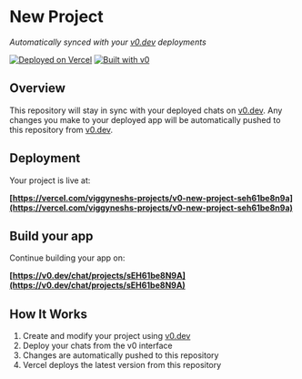 # New Project

*Automatically synced with your [v0.dev](https://v0.dev) deployments*

[![Deployed on Vercel](https://img.shields.io/badge/Deployed%20on-Vercel-black?style=for-the-badge&logo=vercel)](https://vercel.com/viggyneshs-projects/v0-new-project-seh61be8n9a)
[![Built with v0](https://img.shields.io/badge/Built%20with-v0.dev-black?style=for-the-badge)](https://v0.dev/chat/projects/sEH61be8N9A)

## Overview

This repository will stay in sync with your deployed chats on [v0.dev](https://v0.dev).
Any changes you make to your deployed app will be automatically pushed to this repository from [v0.dev](https://v0.dev).

## Deployment

Your project is live at:

**[https://vercel.com/viggyneshs-projects/v0-new-project-seh61be8n9a](https://vercel.com/viggyneshs-projects/v0-new-project-seh61be8n9a)**

## Build your app

Continue building your app on:

**[https://v0.dev/chat/projects/sEH61be8N9A](https://v0.dev/chat/projects/sEH61be8N9A)**

## How It Works

1. Create and modify your project using [v0.dev](https://v0.dev)
2. Deploy your chats from the v0 interface
3. Changes are automatically pushed to this repository
4. Vercel deploys the latest version from this repository
